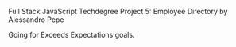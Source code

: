 Full Stack JavaScript Techdegree Project 5: Employee Directory by Alessandro Pepe

Going for Exceeds Expectations goals.
